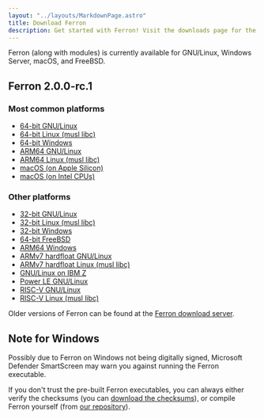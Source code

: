 ```yaml
---
layout: "../layouts/MarkdownPage.astro"
title: Download Ferron
description: Get started with Ferron! Visit the downloads page for the latest stable releases to find your perfect fit!
---
```


Ferron (along with modules) is currently available for GNU/Linux, Windows Server, macOS, and FreeBSD.

## Ferron 2.0.0-rc.1

### Most common platforms

- [64-bit GNU/Linux](https://dl.ferron.sh/2.0.0-rc.1/ferron-2.0.0-rc.1-x86_64-unknown-linux-gnu.zip)
- [64-bit Linux (musl libc)](https://dl.ferron.sh/2.0.0-rc.1/ferron-2.0.0-rc.1-x86_64-unknown-linux-musl.zip)
- [64-bit Windows](https://dl.ferron.sh/2.0.0-rc.1/ferron-2.0.0-rc.1-x86_64-pc-windows-msvc.zip)
- [ARM64 GNU/Linux](https://dl.ferron.sh/2.0.0-rc.1/ferron-2.0.0-rc.1-aarch64-unknown-linux-gnu.zip)
- [ARM64 Linux (musl libc)](https://dl.ferron.sh/2.0.0-rc.1/ferron-2.0.0-rc.1-aarch64-unknown-linux-musl.zip)
- [macOS (on Apple Silicon)](https://dl.ferron.sh/2.0.0-rc.1/ferron-2.0.0-rc.1-aarch64-apple-darwin.zip)
- [macOS (on Intel CPUs)](https://dl.ferron.sh/2.0.0-rc.1/ferron-2.0.0-rc.1-x86_64-apple-darwin.zip)

### Other platforms

- [32-bit GNU/Linux](https://dl.ferron.sh/2.0.0-rc.1/ferron-2.0.0-rc.1-i686-unknown-linux-gnu.zip)
- [32-bit Linux (musl libc)](https://dl.ferron.sh/2.0.0-rc.1/ferron-2.0.0-rc.1-i686-unknown-linux-musl.zip)
- [32-bit Windows](https://dl.ferron.sh/2.0.0-rc.1/ferron-2.0.0-rc.1-i686-pc-windows-msvc.zip)
- [64-bit FreeBSD](https://dl.ferron.sh/2.0.0-rc.1/ferron-2.0.0-rc.1-x86_64-unknown-freebsd.zip)
- [ARM64 Windows](https://dl.ferron.sh/2.0.0-rc.1/ferron-2.0.0-rc.1-aarch64-pc-windows-msvc.zip)
- [ARMv7 hardfloat GNU/Linux](https://dl.ferron.sh/2.0.0-rc.1/ferron-2.0.0-rc.1-armv7-unknown-linux-gnueabihf.zip)
- [ARMv7 hardfloat Linux (musl libc)](https://dl.ferron.sh/2.0.0-rc.1/ferron-2.0.0-rc.1-armv7-unknown-linux-musleabihf.zip)
- [GNU/Linux on IBM Z](https://dl.ferron.sh/2.0.0-rc.1/ferron-2.0.0-rc.1-s390x-unknown-linux-gnu.zip)
- [Power LE GNU/Linux](https://dl.ferron.sh/2.0.0-rc.1/ferron-2.0.0-rc.1-powerpc64le-unknown-linux-gnu.zip)
- [RISC-V GNU/Linux](https://dl.ferron.sh/2.0.0-rc.1/ferron-2.0.0-rc.1-riscv64gc-unknown-linux-gnu.zip)
- [RISC-V Linux (musl libc)](https://dl.ferron.sh/2.0.0-rc.1/ferron-2.0.0-rc.1-riscv64gc-unknown-linux-musl.zip)

Older versions of Ferron can be found at the [Ferron download server](https://dl.ferron.sh/).

## Note for Windows

Possibly due to Ferron on Windows not being digitally signed, Microsoft Defender SmartScreen may warn you against running the Ferron executable.

If you don't trust the pre-built Ferron executables, you can always either verify the checksums (you can [download the checksums](https://dl.ferron.sh/2.0.0-rc.1/ferron-2.0.0-rc.1.sha256sum)), or compile Ferron yourself (from [our repository](https://github.com/ferronweb/ferron)).
